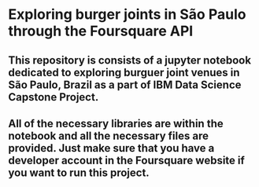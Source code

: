 # __Exploring burger joints in São Paulo through the Foursquare API__

## This repository is consists of a jupyter notebook dedicated to exploring burguer joint venues in São Paulo, Brazil as a part of IBM Data Science Capstone Project.

## All of the necessary libraries are within the notebook and all the necessary files are provided. Just make sure that you have a developer account in the Foursquare website if you want to run this project. 
